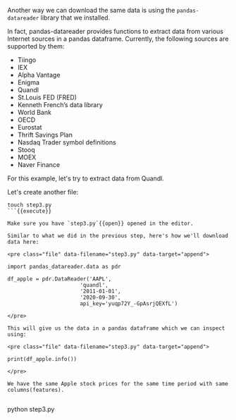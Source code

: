 Another way we can download the same data is using the `pandas-datareader` library that we installed.

In fact, pandas-datareader provides functions to extract data from various Internet sources in a pandas dataframe. Currently, the following sources are supported by them:

* Tiingo
* IEX
* Alpha Vantage
* Enigma
* Quandl
* St.Louis FED (FRED)
* Kenneth French’s data library
* World Bank
* OECD
* Eurostat
* Thrift Savings Plan
* Nasdaq Trader symbol definitions
* Stooq
* MOEX
* Naver Finance

For this example, let's try to extract data from Quandl. 

Let's create another file:
```
touch step3.py
```{{execute}}

Make sure you have `step3.py`{{open}} opened in the editor.

Similar to what we did in the previous step, here's how we'll download data here:

<pre class="file" data-filename="step3.py" data-target="append">

import pandas_datareader.data as pdr

df_apple = pdr.DataReader('AAPL',
                       'quandl',
                       '2011-01-01', 
                       '2020-09-30',
                       api_key='yuqp72Y_-GpAsrjQEXfL')

</pre>

This will give us the data in a pandas dataframe which we can inspect using:

<pre class="file" data-filename="step3.py" data-target="append">

print(df_apple.info())

</pre>

We have the same Apple stock prices for the same time period with same columns(features).


```
python step3.py

```{{execute}}
